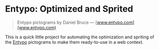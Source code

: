 # Entypo: Optimized and Sprited

> Entypo pictograms by Daniel Bruce — [www.entypo.com](www.entypo.com)

This is a quick little project for automating the optimization and spriting of the [Entypo](www.entypo.com) pictograms to make them ready-to-use in a web context.
